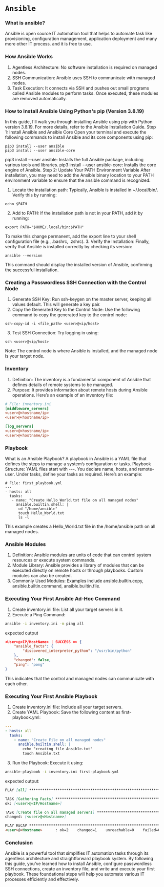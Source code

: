 # `Ansible`


### What is ansible?
Ansible is open source IT automation tool that helps to automate task like provisioning, configuration management, application deployment and many more other IT process. and it is free to use.

### How Ansible Works
1. Agentless Architecture: No software installation is required on managed nodes.
2. SSH Communication: Ansible uses SSH to communicate with managed nodes.
3. Task Execution: It connects via SSH and pushes out small programs called Ansible modules to perform tasks. Once executed, these modules are removed automatically.

### How to Install Ansible Using Python's pip (Version 3.8.19)
In this guide, I'll walk you through installing Ansible using pip with Python version 3.8.19. For more details, refer to the Ansible Installation Guide.
Step 1: Install Ansible and Ansible Core Open your terminal and execute the following commands to install Ansible and its core components using pip:
```shell
pip3 install --user ansible
pip3 install --user ansible-core
```
pip3 install --user ansible: Installs the full Ansible package, including various tools and libraries.
pip3 install --user ansible-core: Installs the core engine of Ansible.
Step 2: Update Your PATH Environment Variable After installation, you may need to add the Ansible binary location to your PATH environment variable to ensure that the ansible command is recognized.

1. Locate the installation path: Typically, Ansible is installed in ~/.local/bin/. Verify this by running:
```shell
echo $PATH
```
2. Add to PATH: If the installation path is not in your PATH, add it by running:
```shell
export PATH="$HOME/.local/bin:$PATH"
```
To make this change permanent, add the export line to your shell configuration file (e.g., .bashrc, .zshrc).
3. Verify the Installation: Finally, verify that Ansible is installed correctly by checking its version:
```shell
ansible --version
```
This command should display the installed version of Ansible, confirming the successful installation.

### Creating a Passwordless SSH Connection with the Control Node
1. Generate SSH Key: Run ssh-keygen on the master server, keeping all values default. This will generate a key pair.
2. Copy the Generated Key to the Control Node: Use the following command to copy the generated key to the control node:
```shell
ssh-copy-id -i <file_path> <user>@<ip/host>
```
3. Test SSH Connection: Try logging in using:
```shell
ssh <user>@<ip/host>
```
Note: The control node is where Ansible is installed, and the managed node is your target node.

### Inventory
1. Definition: The inventory is a fundamental component of Ansible that defines details of remote systems to be managed.
2. Purpose: It provides information about remote hosts during Ansible operations.
Here’s an example of an inventory file:
```ini
# File: inventory.ini
[middleware_servers]
<user>@<hostname/ip>
<user>@<hostname/ip>

[log_servers]
<user>@<hostname/ip>
<user>@<hostname/ip>
```

### Playbook
What is an Ansible Playbook? A playbook in Ansible is a YAML file that defines the steps to manage a system’s configuration or tasks.
Playbook Structure:
YAML files start with ---.
You declare name, hosts, and remote-user.
Under tasks, define your tasks as required.
Here’s an example:

```text
# File: first_playbook.yml
---
- hosts: all
  tasks:
   - name: "Create Hello_World.txt file on all managed nodes"
     ansible.builtin.shell: |
      cd "/home/ansible"
      touch Hello_World.txt
      ls -l
```
This example creates a Hello_World.txt file in the /home/ansible path on all managed nodes.

### Ansible Modules
1. Definition: Ansible modules are units of code that can control system resources or execute system commands.
2. Module Library: Ansible provides a library of modules that can be executed directly on remote hosts or through playbooks. Custom modules can also be created.
3. Commonly Used Modules: Examples include ansible.builtin.copy, ansible.builtin.command, ansible.builtin.file.

### Executing Your First Ansible Ad-Hoc Command
1. Create inventory.ini file: List all your target servers in it.
2. Execute a Ping Command:
```bash
ansible -i inventory.ini -m ping all
```
expected output
```json
<User>@<IP/HostName> | SUCCESS => {
    "ansible_facts": {
        "discovered_interpreter_python": "/usr/bin/python"
    },
    "changed": false,
    "ping": "pong"
}
```
This indicates that the control and managed nodes can communicate with each other.


### Executing Your First Ansible Playbook
1. Create inventory.ini file: Include all your target servers.
2. Create YAML Playbook: Save the following content as first-playbook.yml:
```yaml
---
- hosts: all
  tasks:
    - name: "Create File on all managed nodes"
      ansible.builtin.shell: |
        echo "creating file Ansible.txt"
        touch Ansible.txt
```
3. Run the Playbook: Execute it using:
```bash
ansible-playbook -i inventory.ini first-playbook.yml 
```

expected output:
```markdown
PLAY [all] *******************************************************************************************************************

TASK [Gathering Facts] *******************************************************************************************************
ok: [<user>@<IP/Hostname>]

TASK [Create file on all managed servers] ************************************************************************************
changed: [<user>@<Hostname>]

PLAY RECAP *******************************************************************************************************************
<user>@<Hostname>      : ok=2    changed=1    unreachable=0    failed=0    skipped=0    rescued=0    ignored=0
```

### Conclusion
Ansible is a powerful tool that simplifies IT automation tasks through its agentless architecture and straightforward playbook system. By following this guide, you’ve learned how to install Ansible, configure passwordless SSH connections, create an inventory file, and write and execute your first playbook. These foundational steps will help you automate various IT processes efficiently and effectively.
